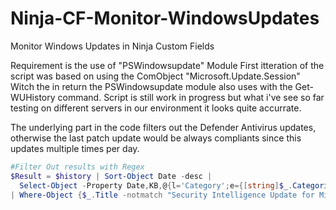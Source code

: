 # Ninja-CF-Monitor-WindowsUpdates
Monitor Windows Updates in Ninja Custom Fields

Requirement is the use of "PSWindowsupdate" Module First itteration of the script was based on using the ComObject "Microsoft.Update.Session"
Witch the in return the PSWindowsupdate module also uses with the Get-WUHistory command.
Script is still work in progress but what i've see so far testing on different servers in our environment it looks quite accurrate.

The underlying part in the code filters out the Defender Antivirus updates, otherwise the last patch update would be always compliants since this updates multiple times per day.

```powershell
#Filter Out results with Regex
$Result = $history | Sort-Object Date -desc |
  Select-Object -Property Date,KB,@{l='Category';e={[string]$_.Categories[0].Name}},Title,Result `
| Where-Object {$_.Title -notmatch "Security Intelligence Update for Microsoft Defender Antivirus \d*"}
```
